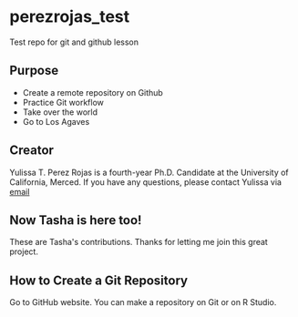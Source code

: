 # perezrojas_test

Test repo for git and github lesson

## Purpose

-   Create a remote repository on Github
-   Practice Git workflow
-   Take over the world
-   Go to Los Agaves

## Creator

Yulissa T. Perez Rojas is a fourth-year Ph.D. Candidate at the University of California, Merced. If you have any questions, please contact Yulissa via [email](mail%20to:yperezrojas@ucmerced.edu)

## Now Tasha is here too!

These are Tasha's contributions. Thanks for letting me join this great project.

## How to Create a Git Repository

Go to GitHub website. You can make a repository on Git or on R Studio.